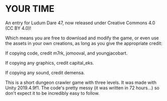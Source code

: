 # YOUR TIME

An entry for Ludum Dare 47, now released under Creative Commons 4.0 (CC BY 4.0)! 

Which means you are free to download and modify the game, or even use the assets in your own creations, as long as you give the appropriate credit:

If copying code, credit m7rk, jomooval, and youngjacobart.

If copying any graphics, credit capital_eks.

If copying any sound, credit demensa.

This is a short dungeon crawler game with three levels. It was made with Unity 2019.4.9f1. The code's pretty messy (it was written in 72 hours...) so don't expect it to be incredibly easy to follow.
